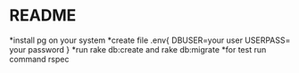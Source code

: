 # README

*install pg on your system
*create file .env{
DBUSER=your user
USERPASS= your password
}
*run rake db:create and rake db:migrate
*for test run command rspec